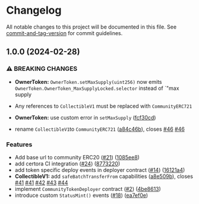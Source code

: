 # Changelog

All notable changes to this project will be documented in this file. See [commit-and-tag-version](https://github.com/absolute-version/commit-and-tag-version) for commit guidelines.

## 1.0.0 (2024-02-28)

### ⚠ BREAKING CHANGES

- **OwnerToken:** `OwnerToken.setMaxSupply(uint256)` now emits
  `OwnerToken.OwnerToken_MaxSupplyLocked.selector` instead of `"max supply

* Any references to `CollectibleV1` must be replaced with
  `CommunityERC721`

- **OwnerToken:** use custom error in `setMaxSupply` ([fcf30cd](https://github.com/status-im/communities-contracts/commit/fcf30cde8faf03143b680172b03da7cf47691958))

* rename `CollectibleV1`to `CommunityERC721` ([a84c46b](https://github.com/status-im/communities-contracts/commit/a84c46b3d6c283d0699ca568a67d7f6d84cdc994)), closes [#46](https://github.com/status-im/communities-contracts/issues/46) [#46](https://github.com/status-im/communities-contracts/issues/46)

### Features

- Add base url to community ERC20 ([#21](https://github.com/status-im/communities-contracts/issues/21)) ([1085ee8](https://github.com/status-im/communities-contracts/commit/1085ee83089f44ce9c5492835f90359279302500))
- add certora CI integration ([#24](https://github.com/status-im/communities-contracts/issues/24)) ([8773220](https://github.com/status-im/communities-contracts/commit/8773220abe99e0cd318c722b1178537ec3824c4b))
- add token specific deploy events in deployer contract ([#14](https://github.com/status-im/communities-contracts/issues/14)) ([16121a4](https://github.com/status-im/communities-contracts/commit/16121a4f7203a3dd1c1803748c1372b1a6fde0e7))
- **CollectibleV1:** add `safeBatchTransferFrom` capabilities ([a8e509b](https://github.com/status-im/communities-contracts/commit/a8e509baf7fba0ead467ad438b220f0b412f1886)), closes [#41](https://github.com/status-im/communities-contracts/issues/41) [#41](https://github.com/status-im/communities-contracts/issues/41) [#42](https://github.com/status-im/communities-contracts/issues/42) [#43](https://github.com/status-im/communities-contracts/issues/43) [#44](https://github.com/status-im/communities-contracts/issues/44)
- implement `CommunityTokenDeployer` contract ([#2](https://github.com/status-im/communities-contracts/issues/2)) ([4be8613](https://github.com/status-im/communities-contracts/commit/4be8613d6ee732d15c02d9e2c6a4544b924e69aa))
- introduce custom `StatusMint()` events ([#18](https://github.com/status-im/communities-contracts/issues/18)) ([ea7ef0e](https://github.com/status-im/communities-contracts/commit/ea7ef0ef61c8173a3744aab660eb2a899c2a6ff5))
